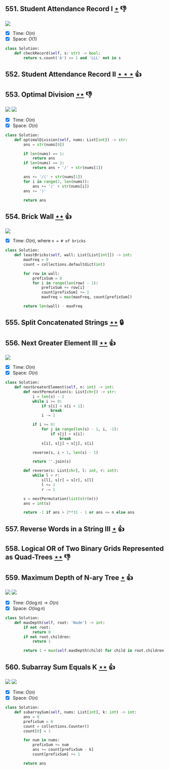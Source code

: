 ## 551. Student Attendance Record I [$\star$](https://leetcode.com/problems/student-attendance-record-i) :thumbsdown:

![](https://img.shields.io/badge/-String-60373E.svg?style=flat-square)

- [x] Time: $O(n)$
- [x] Space: $O(1)$

```python
class Solution:
    def checkRecord(self, s: str) -> bool:
        return s.count('A') <= 1 and 'LLL' not in s
```

## 552. Student Attendance Record II [$\star\star\star$](https://leetcode.com/problems/student-attendance-record-ii) :thumbsup:

## 553. Optimal Division [$\star\star$](https://leetcode.com/problems/optimal-division) :thumbsdown:

![](https://img.shields.io/badge/-Math-434343.svg?style=flat-square) ![](https://img.shields.io/badge/-String-60373E.svg?style=flat-square)

- [x] Time: $O(n)$
- [x] Space: $O(n)$

```python
class Solution:
    def optimalDivision(self, nums: List[int]) -> str:
        ans = str(nums[0])

        if len(nums) == 1:
            return ans
        if len(nums) == 2:
            return ans + '/' + str(nums[1])

        ans += '/(' + str(nums[1])
        for i in range(2, len(nums)):
            ans += '/' + str(nums[i])
        ans += ')'

        return ans
```

## 554. Brick Wall [$\star\star$](https://leetcode.com/problems/brick-wall) :thumbsup:

![](https://img.shields.io/badge/-Hash%20Table-7BA23F.svg?style=flat-square)

- [x] Time: $O(n)$, where `n = # of bricks` 

```python
class Solution:
    def leastBricks(self, wall: List[List[int]]) -> int:
        maxFreq = 0
        count = collections.defaultdict(int)

        for row in wall:
            prefixSum = 0
            for i in range(len(row) - 1):
                prefixSum += row[i]
                count[prefixSum] += 1
                maxFreq = max(maxFreq, count[prefixSum])

        return len(wall) - maxFreq
```

## 555. Split Concatenated Strings [$\star\star$](https://leetcode.com/problems/split-concatenated-strings) 🔒

## 556. Next Greater Element III [$\star\star$](https://leetcode.com/problems/next-greater-element-iii) :thumbsup:

![](https://img.shields.io/badge/-String-60373E.svg?style=flat-square)

- [x] Time: $O(n)$
- [x] Space: $O(n)$

```python
class Solution:
    def nextGreaterElement(self, n: int) -> int:
        def nextPermutation(s: List[chr]) -> str:
            i = len(s) - 2
            while i >= 0:
                if s[i] < s[i + 1]:
                    break
                i -= 1

            if i >= 0:
                for j in range(len(s) - 1, i, -1):
                    if s[j] > s[i]:
                        break
                s[i], s[j] = s[j], s[i]

            reverse(s, i + 1, len(s) - 1)

            return ''.join(s)

        def reverse(s: List[chr], l: int, r: int):
            while l < r:
                s[l], s[r] = s[r], s[l]
                l += 1
                r -= 1

        s = nextPermutation(list(str(n)))
        ans = int(s)

        return -1 if ans > 2**31 - 1 or ans <= n else ans
```

## 557. Reverse Words in a String III [$\star$](https://leetcode.com/problems/reverse-words-in-a-string-iii) :thumbsup:

## 558. Logical OR of Two Binary Grids Represented as Quad-Trees [$\star\star$](https://leetcode.com/problems/logical-or-of-two-binary-grids-represented-as-quad-trees) :thumbsdown:

## 559. Maximum Depth of N-ary Tree [$\star$](https://leetcode.com/problems/maximum-depth-of-n-ary-tree) :thumbsup:

![](https://img.shields.io/badge/-Depth%20First%20Search-86C166.svg?style=flat-square) ![](https://img.shields.io/badge/-Tree-227D51.svg?style=flat-square)

- [x] Time: $O(\log n) \to O(n)$
- [x] Space: $O(\log n)$

```python
class Solution:
    def maxDepth(self, root: 'Node') -> int:
        if not root:
            return 0
        if not root.children:
            return 1

        return 1 + max(self.maxDepth(child) for child in root.children)
```

## 560. Subarray Sum Equals K [$\star\star$](https://leetcode.com/problems/subarray-sum-equals-k) :thumbsup:

![](https://img.shields.io/badge/-Hash%20Table-7BA23F.svg?style=flat-square) ![](https://img.shields.io/badge/-Prefix%20Sum-CAAD5F.svg?style=flat-square)

- [x] Time: $O(n)$
- [x] Space: $O(n)$

```python
class Solution:
    def subarraySum(self, nums: List[int], k: int) -> int:
        ans = 0
        prefixSum = 0
        count = collections.Counter()
        count[0] = 1

        for num in nums:
            prefixSum += num
            ans += count[prefixSum - k]
            count[prefixSum] += 1

        return ans
```
